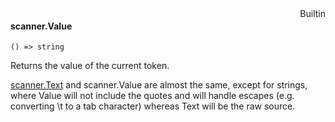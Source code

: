 <div style="float:right"><span class="builtin">Builtin</span></div>

#### scanner.Value

``` suneido
() => string
```

Returns the value of the current token.

[scanner.Text](<scanner.Text.md>) and scanner.Value are almost the same, except for strings, where Value will not include the quotes and will handle escapes (e.g. converting \t to a tab character) whereas Text will be the raw source.